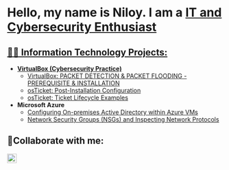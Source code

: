 <h1>Hello, my name is Niloy. I am a <a href="//linkedin.com/in/niloy-mridul">IT and Cybersecurity Enthusiast</h1>

<h2>👨‍💻 Information Technology Projects:</h2>

- <b>VirtualBox (Cybersecurity Practice)</b>
  - [VirtualBox: PACKET DETECTION & PACKET FLOODING - PREREQUISITE & INSTALLATION](https://github.com/niloymridul/virtualbox-prereqs)
  - [osTicket: Post-Installation Configuration](https://github.com/niloymridul/post-install-config)
  - [osTicket: Ticket Lifecycle Examples](https://github.com/niloymridul/ticket-lifecycle)
- <b>Microsoft Azure</b>
  - [Configuring On-premises Active Directory within Azure VMs](https://github.com/niloymridul/configure-ad)
  - [Network Security Groups (NSGs) and Inspecting Network Protocols](https://github.com/niloymridul/azure-network-protocols)

<h2>🤳Collaborate with me:</h2>


[<img align="left" alt="Niloy | LinkedIn" width="22px" src="https://cdn.jsdelivr.net/npm/simple-icons@v3/icons/linkedin.svg" />][linkedin]

[linkedin]: www.linkedin.com/in/niloy-mridul

